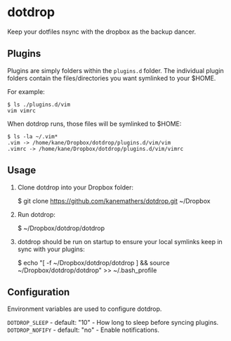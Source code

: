 dotdrop
=======

Keep your dotfiles nsync with the dropbox as the backup dancer.

Plugins
-------

Plugins are simply folders within the `plugins.d` folder. The individual
plugin folders contain the files/directories you want symlinked to your
$HOME.

For example:

    $ ls ./plugins.d/vim
    vim vimrc

When dotdrop runs, those files will be symlinked to $HOME:

    $ ls -la ~/.vim*
    .vim -> /home/kane/Dropbox/dotdrop/plugins.d/vim/vim
    .vimrc -> /home/kane/Dropbox/dotdrop/plugins.d/vim/vimrc

Usage
-----

1. Clone dotdrop into your Dropbox folder:

    $ git clone https://github.com/kanemathers/dotdrop.git ~/Dropbox

2. Run dotdrop:

    $ ~/Dropbox/dotdrop/dotdrop

3. dotdrop should be run on startup to ensure your local symlinks keep in
   sync with your plugins:

    $ echo "[ -f ~/Dropbox/dotdrop/dotdrop ] && source ~/Dropbox/dotdrop/dotdrop" >> ~/.bash_profile

Configuration
-------------

Environment variables are used to configure dotdrop.

`DOTDROP_SLEEP` - default: "10" - How long to sleep before syncing plugins.
`DOTDROP_NOFIFY` - default: "no" - Enable notifications.
